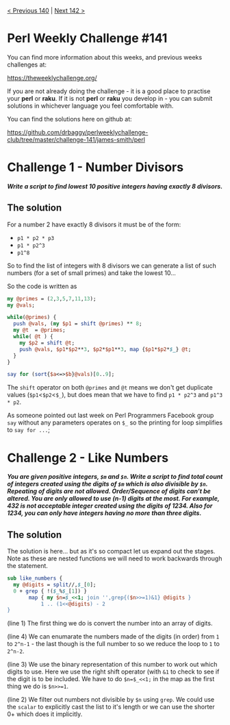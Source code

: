 [< Previous 140](https://github.com/drbaggy/perlweeklychallenge-club/tree/master/challenge-140/james-smith) |
[Next 142 >](https://github.com/drbaggy/perlweeklychallenge-club/tree/master/challenge-142/james-smith)
# Perl Weekly Challenge #141

You can find more information about this weeks, and previous weeks challenges at:

  https://theweeklychallenge.org/

If you are not already doing the challenge - it is a good place to practise your
**perl** or **raku**. If it is not **perl** or **raku** you develop in - you can
submit solutions in whichever language you feel comfortable with.

You can find the solutions here on github at:

https://github.com/drbaggy/perlweeklychallenge-club/tree/master/challenge-141/james-smith/perl

# Challenge 1 - Number Divisors

***Write a script to find lowest 10 positive integers having exactly 8 divisors.***

## The solution

For a number 2 have exactly 8 divisors it must be of the form:

 * `p1 * p2 * p3`
 * `p1 * p2^3`
 * `p1^8`

So to find the list of integers with 8 divisors we can generate a list of such numbers (for a set of small primes) and take the lowest 10...

So the code is written as 

```perl
my @primes = (2,3,5,7,11,13);
my @vals;

while(@primes) {
  push @vals, (my $p1 = shift @primes) ** 8;
  my @t  = @primes;
  while( @t ) {
    my $p2 = shift @t;
    push @vals, $p1*$p2**3, $p2*$p1**3, map {$p1*$p2*$_} @t;
  }
}

say for (sort{$a<=>$b}@vals)[0..9];
```

The `shift` operator on both `@primes` and `@t` means we don't get duplicate values (`$p1`<`$p2`<`$_`), but does mean that we have to find `p1 * p2^3` and `p1^3 * p2`.

As someone pointed out last week on Perl Programmers Facebook group `say` without any parameters operates on `$_` so the printing for loop simplifies to `say for ...`;


# Challenge 2 - Like Numbers

***You are given positive integers, `$m` and `$n`. Write a script to find total count of integers created using the digits of `$m` which is also divisible by `$n`. Repeating of digits are not allowed. Order/Sequence of digits can’t be altered. You are only allowed to use (n-1) digits at the most. For example, 432 is not acceptable integer created using the digits of 1234. Also for 1234, you can only have integers having no more than three digits.***

## The solution

The solution is here... but as it's so compact let us expand out the stages. Note as these are nested functions we will need to work backwards through the statement.
```perl
sub like_numbers {
  my @digits = split//,$_[0];
  0 + grep { !($_%$_[1]) }
       map { my $n=$_<<1; join '',grep{($n>>=1)&1} @digits }
           1 .. (1<<@digits) - 2
}
```

(line 1) The first thing we do is convert the number into an array of digits.

(line 4) We can enumarate the numbers made of the digits (in order) from `1` to `2^n-1` - the last though is the full number to so we reduce the loop to `1` to `2^n-2`.

(line 3) We use the binary representation of this number to work out which digits to use. Here we use the right shift operator (with `&1` to check to see if the digit is to be included. We have to do `$n=$_<<1;` in the map as the first thing we do is `$n>>=1`.

(line 2) We filter out numbers not divisible by `$n` using `grep`. We could use the `scalar` to explicitly cast the list to it's length or we can use the shorter 0+ which does it implicitly.
